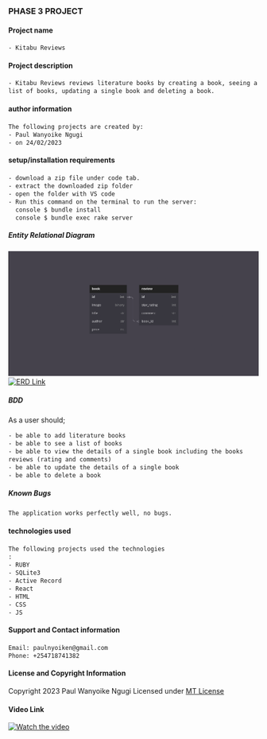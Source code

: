 ### PHASE 3 PROJECT

#### Project name

    - Kitabu Reviews

#### Project description

    - Kitabu Reviews reviews literature books by creating a book, seeing a list of books, updating a single book and deleting a book.

#### author information

    The following projects are created by:
    - Paul Wanyoike Ngugi
    - on 24/02/2023

#### setup/installation requirements

    - download a zip file under code tab.
    - extract the downloaded zip folder
    - open the folder with VS code
    - Run this command on the terminal to run the server:
      console $ bundle install
      console $ bundle exec rake server

##### Entity Relational Diagram

![Screenshot](./image/2.png)
[![ERD Link](link)](https://dbdiagram.io/d/63fdcc05296d97641d84462e)

##### BDD

As a user should;

    - be able to add literature books
    - be able to see a list of books
    - be able to view the details of a single book including the books reviews (rating and comments)
    - be able to update the details of a single book
    - be able to delete a book

##### Known Bugs

    The application works perfectly well, no bugs.

#### technologies used

    The following projects used the technologies
    :
    - RUBY
    - SQLite3
    - Active Record
    - React
    - HTML
    - CSS
    - JS

#### Support and Contact information

    Email: paulnyoiken@gmail.com
    Phone: +254718741382

#### License and Copyright Information

Copyright 2023 Paul Wanyoike Ngugi Licensed under [MT License](https://github.com/Paul-ike/phase-3-sinatra-react-project/blob/main/LICENSE.md)

#### Video Link

[![Watch the video](🎬)]()
